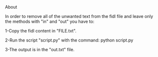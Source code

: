 About

In order to remove all of the unwanted text from the fidl file and
leave only the methods with "in" and "out" you have to:

1-Copy the fidl content in "FILE.txt".

2-Run the script "script.py" with the command: python script.py

3-The output is in the "out.txt" file.
